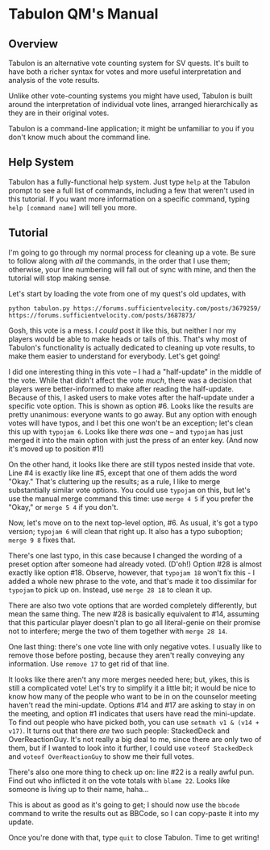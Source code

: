 # Tabulon QM's Manual

## Overview

Tabulon is an alternative vote counting system for SV quests. It's built to have both a richer syntax for votes and more useful interpretation and analysis of the vote results.

Unlike other vote-counting systems you might have used, Tabulon is built around the interpretation of individual vote lines, arranged hierarchically as they are in their original votes.

Tabulon is a command-line application; it might be unfamiliar to you if you don't know much about the command line.

## Help System

Tabulon has a fully-functional help system. Just type `help` at the Tabulon prompt to see a full list of commands, including a few that weren't used in this tutorial. If you want more information on a specific command, typing `help [command name]` will tell you more.

## Tutorial

I'm going to go through my normal process for cleaning up a vote. Be sure to follow along with *all* the commands, in the order that I use them; otherwise, your line numbering will fall out of sync with mine, and then the tutorial will stop making sense.

Let's start by loading the vote from one of my quest's old updates, with

	python tabulon.py https://forums.sufficientvelocity.com/posts/3679259/ https://forums.sufficientvelocity.com/posts/3687873/

Gosh, this vote is a mess. I *could* post it like this, but neither I nor my players would be able to make heads or tails of this. That's why most of Tabulon's functionality is actually dedicated to cleaning up vote results, to make them easier to understand for everybody. Let's get going!

I did one interesting thing in this vote – I had a "half-update" in the middle of the vote. While that didn't affect the vote *much*, there was a decision that players were better-informed to make after reading the half-update. Because of this, I asked users to make votes after the half-update under a specific vote option. This is shown as option #6. Looks like the results are pretty unanimous: everyone wants to go away. But any option with enough votes will have typos, and I bet this one won't be an exception; let's clean this up with `typojam 6`. Looks like there *was* one – and `typojam` has just merged it into the main option with just the press of an enter key. (And now it's moved up to position #1!)

On the other hand, it looks like there are still typos nested inside that vote. Line #4 is exactly like line #5, except that one of them adds the word "Okay." That's cluttering up the results; as a rule, I like to merge substantially similar vote options. You could use `typojam` on this, but let's use the manual merge command this time: use `merge 4 5` if you prefer the "Okay," or `merge 5 4` if you don't.

Now, let's move on to the next top-level option, #6. As usual, it's got a typo version; `typojam 6` will clean that right up. It also has a typo suboption; `merge 9 8` fixes that.

There's one last typo, in this case because I changed the wording of a preset option after someone had already voted. (D'oh!) Option #28 is almost exactly like option #18. Observe, however, that `typojam 18` won't fix this - I added a whole new phrase to the vote, and that's made it too dissimilar for `typojam` to pick up on. Instead, use `merge 28 18` to clean it up.

There are also two vote options that are worded completely differently, but mean the same thing. The new #28 is basically equivalent to #14, assuming that this particular player doesn't plan to go all literal-genie on their promise not to interfere; merge the two of them together with `merge 28 14`.

One last thing: there's one vote line with only negative votes. I usually like to remove those before posting, because they aren't really conveying any information. Use `remove 17` to get rid of that line.

It looks like there aren't any more merges needed here; but, yikes, this is still a complicated vote! Let's try to simplify it a little bit; it would be nice to know how many of the people who want to be in on the counselor meeting haven't read the mini-update. Options #14 and #17 are asking to stay in on the meeting, and option #1 indicates that users have read the mini-update. To find out people who have picked both, you can use `setmath v1 & (v14 + v17)`. It turns out that there *are* two such people: StackedDeck and OverReactionGuy. It's not really a big deal to me, since there are only two of them, but if I wanted to look into it further, I could use `voteof StackedDeck` and `voteof OverReactionGuy` to show me their full votes.

There's also one more thing to check up on: line #22 is a really awful pun. Find out who inflicted it on the vote totals with `blame 22`. Looks like someone is living up to their name, haha...

This is about as good as it's going to get; I should now use the `bbcode` command to write the results out as BBCode, so I can copy-paste it into my update.

Once you're done with that, type `quit` to close Tabulon. Time to get writing!
